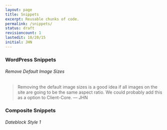 ```yaml
---
layout: page
title: Snippets
excerpt: Reusable chunks of code.
permalink: /snippets/
status: draft
revisioncount: 1
lastedit: 10/20/15
initial: JHN
---
```


### WordPress Snippets

###### Remove Default Image Sizes
<script src="https://gist.github.com/jhned/f08a50a46e3ca4e1e7f8.js"></script>
>Removing the default image sizes is a good idea if all images on the site are going to be the same aspect ratio. We could probably add this as a option to Client-Core. — JHN

### Composite Snippets

###### Dateblock Style 1
